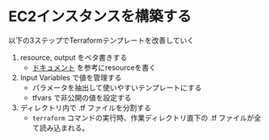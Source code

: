 # EC2インスタンスを構築する

以下の3ステップでTerraformテンプレートを改善していく

1. resource, output をベタ書きする
    - [ドキュメント]() を参考にresourceを書く
2. Input Variables で値を管理する
    - パラメータを抽出して使いやすいテンプレートにする
    - tfvars で非公開の値を設定する
3. ディレクトリ内で .tf ファイルを分割する
    - `terraform` コマンドの実行時、作業ディレクトリ直下の .tf ファイルが全て読み込まれる。